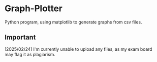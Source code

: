 # Graph-Plotter
Python program, using matplotlib to generate graphs from csv files.
## Important
[2025/02/24] I'm currently unable to upload any files, as my exam board may flag it as plagiarism.
